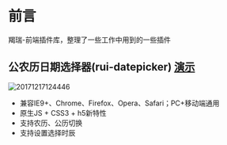 # 前言
羯瑞-前端插件库，整理了一些工作中用到的一些插件

## 公农历日期选择器(rui-datepicker) [演示](https://chenruifu.github.io/rui-datepicker/)
![20171217124446](http://oy1qrdqm7.bkt.clouddn.com/20171217124446.png)
* 兼容IE9+、Chrome、Firefox、Opera、Safari；PC+移动端通用
* 原生JS + CSS3 + h5新特性
* 支持农历、公历切换
* 支持设置选择时辰



